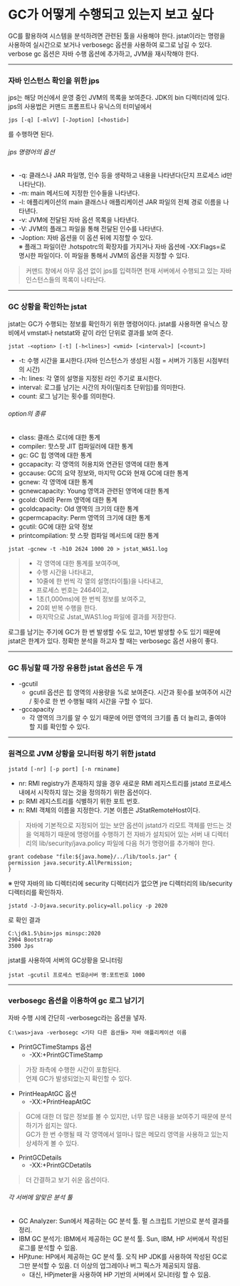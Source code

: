 # GC가 어떻게 수행되고 있는지 보고 싶다
GC를 활용하여 시스템을 분석하려면 관련된 툴을 사용해야 한다. jstat이라는 명령을 사용하여 실시간으로 보거나 verbosegc 옵션을 사용하여 로그로 남길 수 있다.<br/>
verbose gc 옵션은 자바 수행 옵션에 추가하고, JVM을 재시작해야 한다.
<hr/>

### 자바 인스턴스 확인을 위한 jps
jps는 해당 머신에서 운영 중인 JVM의 목록을 보여준다. JDK의 bin 디렉터리에 있다. jps의 사용법은 커맨드 프롬프트나 유닉스의 터미널에서
```
jps [-q] [-mlvV] [-Joption] [<hostid>]
```
를 수행하면 된다.

###### jps 명령어의 옵션
* -q: 클래스나 JAR 파일명, 인수 등을 생략하고 내용을 나타낸다(단지 프로세스 id만 나타난다).
* -m: main 메서드에 지정한 인수들을 나타낸다.
* -l: 애플리케이션의 main 클래스나 애플리케이션 JAR 파일의 전체 경로 이름을 나타낸다.
* -v: JVM에 전달된 자바 옵션 목록을 나타낸다.
* -V: JVM의 플래그 파일을 통해 전달된 인수를 나타낸다.
* -Joption: 자바 옵션을 이 옵션 뒤에 지정할 수 있다.<br/>
※ 플래그 파일이란 .hotspotrc의 확장자를 가지거나 자바 옵션에 -XX:Flags=<file name>로 명시한 파일이다. 이 파일을 통해서 JVM의 옵션을 지정할 수 있다.

> 커맨드 창에서 아무 옵션 없이 jps를 입력하면 현재 서버에서 수행되고 있는 자바 인스턴스들의 목록이 나타난다.
<hr/>

### GC 상황을 확인하는 jstat
jstat는 GC가 수행되는 정보를 확인하기 위한 명령어이다. jstat를 사용하면 유닉스 장비에서 vmstat나 netstat와 같이 라인 단위로 결과를 보여 준다.
```
jstat -<option> [-t] [-h<lines>] <vmid> [<interval>] [<count>]
```
* -t: 수행 시간을 표시한다.(자바 인스턴스가 생성된 시점 = 서버가 기동된 시점부터의 시간)
* -h: lines: 각 열의 설명을 지정된 라인 주기로 표시한다.
* interval: 로그를 남기는 시간의 차이(밀리초 단위임)를 의미한다.
* count: 로그 남기는 횟수를 의미한다.

###### option의 종류
* class: 클래스 로더에 대한 통계
* compiler: 핫스팟 JIT 컴파일러에 대한 통계
* gc: GC 힙 영역에 대한 통계
* gccapacity: 각 영역의 허용치와 연관된 영역에 대한 통계
* gccause: GC의 요약 정보와, 마지막 GC와 현재 GC에 대한 통계
* gcnew: 각 영역에 대한 통계
* gcnewcapacity: Young 영역과 관련된 영역에 대한 통계
* gcold: Old와 Perm 영역에 대한 통계
* gcoldcapacity: Old 영역의 크기의 대한 통계
* gcpermcapacity: Perm  영역의 크기에 대한 통계
* gcutil: GC에 대한 요약 정보
* printcompilation: 핫 스팟 컴파일 메서드에 대한 통계
```
jstat -gcnew -t -h10 2624 1000 20 > jstat_WAS1.log
```
> * 각 영역에 대한 통계를 보여주며, 
> * 수행 시간을 나타내고, 
> * 10줄에 한 번씩 각 열의 설명(타이틀)을 나타내고, 
> * 프로세스 번호는 2464이고, 
> * 1초(1,000ms)에 한 번씩 정보를 보여주고, 
> * 20회 반복 수행을 한다.
> * 마지막으로 Jstat_WAS1.log 파일에 결과를 저장한다.

로그를 남기는 주기에 GC가 한 번 발생할 수도 있고, 10번 발생할 수도 있기 때문에 jstat은 한계가 있다. 정확한 분석을 하고자 할 때는 verbosegc 옵션 사용이 좋다.
<hr/>

### GC 튜닝할 때 가장 유용한 jstat 옵션은 두 개
* -gcutil
  * gcutil 옵션은 힙 영역의 사용량을 %로 보여준다. 시간과 횟수를 보여주어 시간 / 횟수로 한 번 수행될 때의 시간을 구할 수 있다.
* -gccapacity
  * 각 영역의 크기를 알 수 있기 때문에 어떤 영역의 크기를 좀 더 늘리고, 줄여야 할 지를 확인할 수 있다.
<hr/>

### 원격으로 JVM 상황을 모니터링 하기 위한 jstatd
```
jstatd [-nr] [-p port] [-n rminame]
```
* nr: RMI registry가 존재하지 않을 경우 새로운 RMI 레지스트리를 jstatd 프로세스 내에서 시작하지 않는 것을 정의하기 위한 옵션이다.
* p: RMI 레지스트리를 식별하기 위한 포트 번호.
* n: RMI 객체의 이름을 지정한다. 기본 이름은 JStatRemoteHost이다.

> 자바에 기본적으로 지정되어 있는 보안 옵션이 jstatd가 리모트 객체를 만드는 것을 억제하기 때문에 명령어를 수행하기 전 자바가 설치되어 있는 서버 내 
디렉터리의 lib/security/java.policy 파일에 다음 허가 명령어를 추가해야 한다.
```
grant codebase "file:${java.home}/../lib/tools.jar" {
permission java.security.AllPermission;
}
```
※ 만약 자바의 lib 디렉터리에 security 디렉터리가 없으면 jre 디렉터리의 lib/security 디렉터리를 확인하자.
```
jstatd -J-Djava.security.policy=all.policy -p 2020
```
로 확인 결과
```
C:\jdk1.5\bin>jps minspc:2020
2904 Bootstrap
3500 Jps
```
jstat를 사용하여 서버의 GC상황을 모니터링
```
jstat -gcutil 프로세스 번호@서버 명:포트번호 1000
```
<hr/>

### verbosegc 옵션을 이용하여 gc 로그 남기기
자바 수행 시에 간단히 -verbosegc라는 옵션을 넣자.
```
C:\was>java -verbosegc <기타 다른 옵션들> 자바 애플리케이션 이름
```
* PrintGCTimeStamps 옵션
  * -XX:+PrintGCTimeStamp
> 가장 좌측에 수행한 시간이 포함된다.<br/>
> 언제 GC가 발생되었는지 확인할 수 있다.

* PrintHeapAtGC 옵션
  * -XX:+PrintHeapAtGC
> GC에 대한 더 많은 정보를 볼 수 있지만, 너무 많은 내용을 보여주기 때문에 분석하기가 쉽지는 않다.<br/>
> GC가 한 번 수행될 때 각 영역에서 얼마나 많은 메모리 영역을 사용하고 있는지 상세하게 볼 수 있다.

* PrintGCDetails
  * -XX:+PrintGCDetatils
> 더 간결하고 보기 쉬운 옵션이다.

###### 각 서버에 알맞은 분석 툴
* GC Analyzer: Sun에서 제공하는 GC 분석 툴. 펄 스크립트 기반으로 분석 결과를 정리.
* IBM GC 분석기: IBM에서 제공하는 GC 분석 툴. Sun, IBM, HP 서버에서 작성된 로그를 분석할 수 있음.
* HPjtune: HP에서 제공하는 GC 분석 툴. 오직 HP JDK를 사용하여 작성된 GC로그만 분석할 수 있음. 더 이상의 업그레이나 버그 픽스가 제공되지 않음.
  * 대신, HPjmeter을 사용하여 HP 기반의 서버에서 모니터링 할 수 있음.
